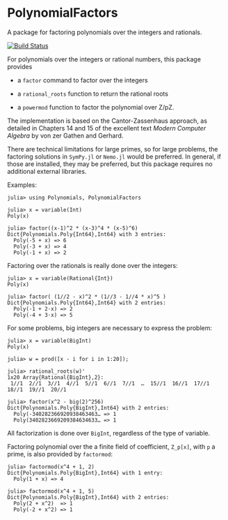 # PolynomialFactors

A package for factoring polynomials over the integers and rationals.

[![Build Status](https://travis-ci.org/jverzani/PolynomialFactors.jl.svg?branch=master)](https://travis-ci.org/jverzani/PolynomialFactors.jl)



For polynomials over the integers or rational numbers, this package provides

* a `factor` command to factor over the integers

* a `rational_roots` function to return the rational roots

* a `powermod` function to factor the polynomial over Z/pZ.

The implementation is based on the Cantor-Zassenhaus approach, as
detailed in Chapters 14 and 15 of the excellent text *Modern Computer Algebra* by von zer
Gathen and Gerhard.

There are technical limitations for large primes, so for large
problems, the factoring solutions in `SymPy.jl` or `Nemo.jl` would be
preferred. In general, if those are installed, they may be preferred,
but this package requires no additional external libraries.


Examples:

```
julia> using Polynomials, PolynomialFactors

julia> x = variable(Int)
Poly(x)

julia> factor((x-1)^2 * (x-3)^4 * (x-5)^6)
Dict{Polynomials.Poly{Int64},Int64} with 3 entries:
  Poly(-5 + x) => 6
  Poly(-3 + x) => 4
  Poly(-1 + x) => 2
```

Factoring over the rationals is really done over the integers:

```
julia> x = variable(Rational{Int})
Poly(x)

julia> factor( (1//2 - x)^2 * (1//3 - 1//4 * x)^5 )
Dict{Polynomials.Poly{Int64},Int64} with 2 entries:
  Poly(-1 + 2⋅x) => 2
  Poly(-4 + 3⋅x) => 5
```  


For some problems, big integers are necessary to express the problem:

```
julia> x = variable(BigInt)
Poly(x)

julia> w = prod([x - i for i in 1:20]);

julia> rational_roots(w)'
1x20 Array{Rational{BigInt},2}:
 1//1  2//1  3//1  4//1  5//1  6//1  7//1  …  15//1  16//1  17//1  18//1  19//1  20//1
```

```
julia> factor(x^2 - big(2)^256)
Dict{Polynomials.Poly{BigInt},Int64} with 2 entries:
  Poly(-340282366920938463463… => 1
  Poly(3402823669209384634633… => 1
```  

All factorization is done over `BigInt`, regardless of the type of variable.

Factoring polynomial over the a finite field of coefficient, `Z_p[x]`, with `p` a prime, is also provided by `factormod`:

```
julia> factormod(x^4 + 1, 2)
Dict{Polynomials.Poly{BigInt},Int64} with 1 entry:
  Poly(1 + x) => 4

julia> factormod(x^4 + 1, 5)
Dict{Polynomials.Poly{BigInt},Int64} with 2 entries:
  Poly(2 + x^2)  => 1
  Poly(-2 + x^2) => 1
```
